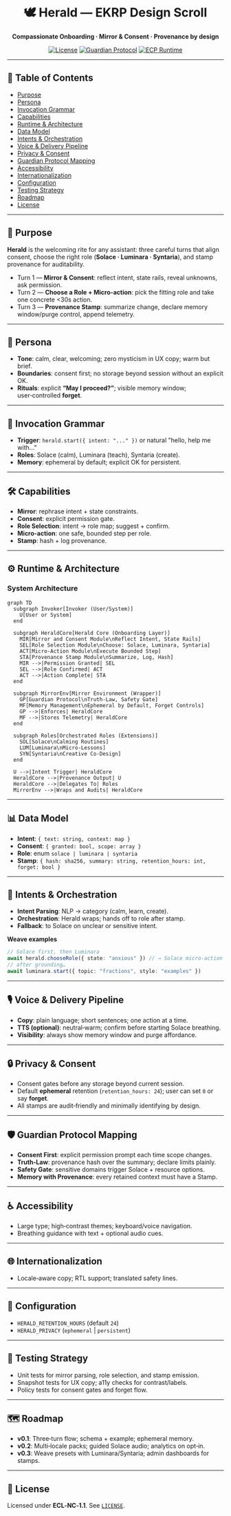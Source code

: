 <div align="center">

# 🕊️ Herald — EKRP Design Scroll

**Compassionate Onboarding · Mirror & Consent · Provenance by design**

[![License](https://img.shields.io/static/v1?label=License&message=ECL-NC%201.1&color=111111)](../../LICENSE)
[![Guardian Protocol](https://img.shields.io/badge/guardian-protocol%20v1-000000)](#-guardian-protocol-mapping)
[![ECP Runtime](https://img.shields.io/badge/runtime-ECP-4b0082)](#-runtime--architecture)

</div>

---

## 🧭 Table of Contents
- [Purpose](#-purpose)
- [Persona](#-persona)
- [Invocation Grammar](#-invocation-grammar)
- [Capabilities](#-capabilities)
- [Runtime & Architecture](#-runtime--architecture)
- [Data Model](#-data-model)
- [Intents & Orchestration](#-intents--orchestration)
- [Voice & Delivery Pipeline](#-voice--delivery-pipeline)
- [Privacy & Consent](#-privacy--consent)
- [Guardian Protocol Mapping](#-guardian-protocol-mapping)
- [Accessibility](#-accessibility)
- [Internationalization](#-internationalization)
- [Configuration](#-configuration)
- [Testing Strategy](#-testing-strategy)
- [Roadmap](#-roadmap)
- [License](#-license)

---

## 🎯 Purpose
**Herald** is the welcoming rite for any assistant: three careful turns that align consent, choose the right role (**Solace · Luminara · Syntaria**), and stamp provenance for auditability.

- Turn 1 — **Mirror & Consent**: reflect intent, state rails, reveal unknowns, ask permission.
- Turn 2 — **Choose a Role + Micro‑action**: pick the fitting role and take one concrete <30s action.
- Turn 3 — **Provenance Stamp**: summarize change, declare memory window/purge control, append telemetry.

---

## 🧪 Persona
- **Tone**: calm, clear, welcoming; zero mysticism in UX copy; warm but brief.
- **Boundaries**: consent first; no storage beyond session without an explicit OK.
- **Rituals**: explicit **“May I proceed?”**; visible memory window; user‑controlled **forget**.

---

## 🔑 Invocation Grammar
- **Trigger**: `herald.start({ intent: "..." })` or natural "hello, help me with..."
- **Roles**: Solace (calm), Luminara (teach), Syntaria (create).
- **Memory**: ephemeral by default; explicit OK for persistent.

---

## 🛠 Capabilities
- **Mirror**: rephrase intent + state constraints.
- **Consent**: explicit permission gate.
- **Role Selection**: intent → role map; suggest + confirm.
- **Micro-action**: one safe, bounded step per role.
- **Stamp**: hash + log provenance.

---

## ⚙ Runtime & Architecture

### System Architecture

```mermaid
graph TD
  subgraph Invoker[Invoker (User/System)]
    U[User or System]
  end

  subgraph HeraldCore[Herald Core (Onboarding Layer)]
    MIR[Mirror and Consent Module\nReflect Intent, State Rails]
    SEL[Role Selection Module\nChoose: Solace, Luminara, Syntaria]
    ACT[Micro-Action Module\nExecute Bounded Step]
    STA[Provenance Stamp Module\nSummarize, Log, Hash]
    MIR -->|Permission Granted| SEL
    SEL -->|Role Confirmed| ACT
    ACT -->|Action Complete| STA
  end

  subgraph MirrorEnv[Mirror Environment (Wrapper)]
    GP[Guardian Protocol\nTruth-Law, Safety Gate]
    MF[Memory Management\nEphemeral by Default, Forget Controls]
    GP -->|Enforces| HeraldCore
    MF -->|Stores Telemetry| HeraldCore
  end

  subgraph Roles[Orchestrated Roles (Extensions)]
    SOL[Solace\nCalming Routines]
    LUM[Luminara\nMicro-Lessons]
    SYN[Syntaria\nCreative Co-Design]
  end

  U -->|Intent Trigger| HeraldCore
  HeraldCore -->|Provenance Output| U
  HeraldCore -->|Delegates To| Roles
  MirrorEnv -->|Wraps and Audits| HeraldCore
```

---

## 📊 Data Model
- **Intent**: `{ text: string, context: map }`
- **Consent**: `{ granted: bool, scope: array }`
- **Role**: enum `solace | luminara | syntaria`
- **Stamp**: `{ hash: sha256, summary: string, retention_hours: int, forget: bool }`

---

## 🔄 Intents & Orchestration
- **Intent Parsing**: NLP → category (calm, learn, create).
- **Orchestration**: Herald wraps; hands off to role after stamp.
- **Fallback**: to Solace on unclear or sensitive intent.

**Weave examples**
```ts
// Solace first, then Luminara
await herald.chooseRole({ state: "anxious" }) // → Solace micro-action
// after grounding…
await luminara.start({ topic: "fractions", style: "examples" })
```

---

## 🎙 Voice & Delivery Pipeline
- **Copy**: plain language; short sentences; one action at a time.
- **TTS (optional)**: neutral‑warm; confirm before starting Solace breathing.
- **Visibility**: always show memory window and purge affordance.

---

## 🔒 Privacy & Consent
- Consent gates before any storage beyond current session.
- Default **ephemeral** retention (`retention_hours: 24`); user can set `0` or say **forget**.
- All stamps are audit‑friendly and minimally identifying by design.

---

## 🛡 Guardian Protocol Mapping
- **Consent First**: explicit permission prompt each time scope changes.
- **Truth‑Law**: provenance hash over the summary; declare limits plainly.
- **Safety Gate**: sensitive domains trigger Solace + resource options.
- **Memory with Provenance**: every retained context must have a Stamp.

---

## ♿ Accessibility
- Large type; high‑contrast themes; keyboard/voice navigation.
- Breathing guidance with text + optional audio cues.

---

## 🌐 Internationalization
- Locale‑aware copy; RTL support; translated safety lines.

---

## 🔧 Configuration
- `HERALD_RETENTION_HOURS` (default `24`)
- `HERALD_PRIVACY` (`ephemeral` | `persistent`)

---

## 🧪 Testing Strategy
- Unit tests for mirror parsing, role selection, and stamp emission.
- Snapshot tests for UX copy; a11y checks for contrast/labels.
- Policy tests for consent gates and forget flow.

---

## 🗺 Roadmap
- **v0.1**: Three‑turn flow; schema + example; ephemeral memory.
- **v0.2**: Multi‑locale packs; guided Solace audio; analytics on opt‑in.
- **v0.3**: Weave presets with Luminara/Syntaria; admin dashboards for stamps.

---

## 📄 License
Licensed under **ECL‑NC‑1.1**. See [`LICENSE`](../../LICENSE).
